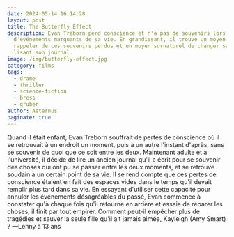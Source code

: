 ```yaml
---
date: 2024-05-14 16:14:28
layout: post
title: The Butterfly Effect
description: Evan Treborn perd conscience et n'a pas de souvenirs lors
  d'événements marquants de sa vie. En grandissant, il trouve un moyen de se
  rappeler de ces souvenirs perdus et un moyen surnaturel de changer sa vie en
  lisant son journal.
image: /img/butterfly-effect.jpg
category: films
tags:
  - drame
  - thriller
  - science-fiction
  - bress
  - gruber
author: Aeternus
paginate: true
---
```

Quand il était enfant, Evan Treborn souffrait de pertes de conscience où il se retrouvait à un endroit un moment, puis à un autre l'instant d'après, sans se souvenir de quoi que ce soit entre les deux. Maintenant adulte et à l'université, il décide de lire un ancien journal qu'il a écrit pour se souvenir des choses qui ont pu se passer entre les deux moments, et se retrouve soudain à un certain point de sa vie. Il se rend compte que ces pertes de conscience étaient en fait des espaces vides dans le temps qu'il devait remplir plus tard dans sa vie. En essayant d'utiliser cette capacité pour annuler les événements désagréables du passé, Evan commence à constater qu'à chaque fois qu'il retourne en arrière et essaie de réparer les choses, il finit par tout empirer. Comment peut-il empêcher plus de tragédies et sauver la seule fille qu'il ait jamais aimée, Kayleigh (Amy Smart) ? —Lenny à 13 ans